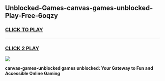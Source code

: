 
## Unblocked-Games-canvas-games-unblocked-Play-Free-6oqzy
<h3>
<a href="https://premium76.site?title=canvas-games-unblocked&ref=18A1">CLICK TO PLAY</a></h3>
<hr>

<h3>
<a href="https://premium76.site?title=canvas-games-unblocked&ref=18A1">CLICK 2 PLAY</a>
  
</h3>

<a href="https://premium76.site?title=canvas-games-unblocked&ref=18A1"><img src="https://clearcache.store/games.png"></a>


**canvas-games-unblocked games unblocked: Your Gateway to Fun and Accessible Online Gaming**
